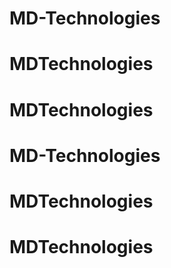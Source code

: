 # MD-Technologies
# MDTechnologies
# MDTechnologies
# MD-Technologies
# MDTechnologies
# MDTechnologies
